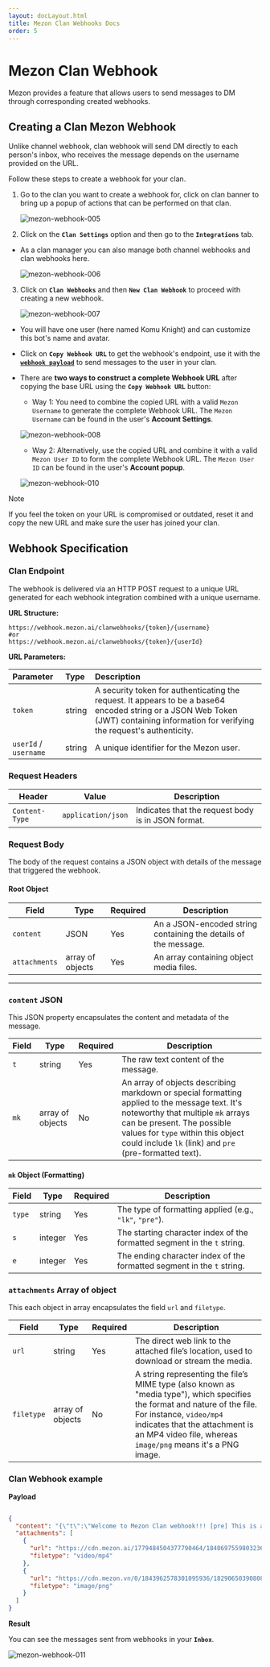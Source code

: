```yaml
---
layout: docLayout.html
title: Mezon Clan Webhooks Docs
order: 5
---
```


# Mezon Clan Webhook

Mezon provides a feature that allows users to send messages to DM through corresponding created webhooks.

## Creating a Clan Mezon Webhook

Unlike channel webhook, clan webhook will send DM directly to each person's inbox, who receives the message depends on the username provided on the URL.

Follow these steps to create a webhook for your clan.

1. Go to the clan you want to create a webhook for, click on clan banner to bring up a popup of actions that can be performed on that clan.

    ![mezon-webhook-005](https://mezon.ai/docs/images/mezon-webhook-005.png)

2. Click on the **`Clan Settings`** option and then go to the **`Integrations`** tab.

  - As a clan manager you can also manage both channel webhooks and clan webhooks here.

    ![mezon-webhook-006](https://mezon.ai/docs/images/mezon-webhook-006.png)

3. Click on **`Clan Webhooks`** and then **`New Clan Webhook`** to proceed with creating a new webhook.
    
    ![mezon-webhook-007](https://mezon.ai/docs/images/mezon-webhook-007.png)

  - You will have one user (here named Komu Knight) and can customize this bot's name and avatar.

  - Click on **`Copy Webhook URL`** to get the webhook's endpoint, use it with the **[`webhook payload`](#webhook-specification)** to send messages to the user in your clan.

  - There are **two ways to construct a complete Webhook URL** after copying the base URL using the **`Copy Webhook URL`** button:

    - Way 1: You need to combine the copied URL with a valid `Mezon Username` to generate the complete Webhook URL. The `Mezon Username` can be found in the user's **Account Settings**.

    ![mezon-webhook-008](https://mezon.ai/docs/images/mezon-webhook-008.png)

    - Way 2: Alternatively, use the copied URL and combine it with a valid `Mezon User ID` to form the complete Webhook URL. The `Mezon User ID` can be found in the user's **Account popup**.

    ![mezon-webhook-010](https://mezon.ai/docs/images/mezon-webhook-010.png)

  > [!NOTE]
  > If you feel the token on your URL is compromised or outdated, reset it and copy the new URL and make sure the user has joined your clan.
  
## Webhook Specification

### **Clan Endpoint**

The webhook is delivered via an HTTP POST request to a unique URL generated for each webhook integration combined with a unique username.

**URL Structure:**

```
https://webhook.mezon.ai/clanwebhooks/{token}/{username}
#or
https://webhook.mezon.ai/clanwebhooks/{token}/{userId}
```

**URL Parameters:**

| Parameter   | Type   | Description                                                                                                                                                                          |
| :---------- | :----- | :----------------------------------------------------------------------------------------------------------------------------------------------------------------------------------- |
| `token`     | string | A security token for authenticating the request. It appears to be a base64 encoded string or a JSON Web Token (JWT) containing information for verifying the request's authenticity. |
| `userId` / `username` | string | A unique identifier for the Mezon user.

### **Request Headers**

| Header         | Value              | Description                                        |
| -------------- | ------------------ | -------------------------------------------------- |
| `Content-Type` | `application/json` | Indicates that the request body is in JSON format. |

### **Request Body**

The body of the request contains a JSON object with details of the message that triggered the webhook.

#### **Root Object**

| Field        | Type   | Required | Description                                                      |
| ------------ | ------ | -------- | ---------------------------------------------------------------- |
| `content`    | JSON   | Yes      | An a JSON-encoded string containing the details of the message.                 |
| `attachments`| array of objects  | Yes      | An array containing object media files. |

-----

### **`content` JSON**

This JSON property encapsulates the content and metadata of the message.

| Field      | Type             | Required | Description                                                                                                                                                                                                                                                      |
| ---------- | ---------------- | -------- | ---------------------------------------------------------------------------------------------------------------------------------------------------------------------------------------------------------------------------------------------------------------- |
| `t`        | string           | Yes      | The raw text content of the message.                                                                                                                                                                                                                             |
| `mk`       | array of objects | No       | An array of objects describing markdown or special formatting applied to the message text. It's noteworthy that multiple `mk` arrays can be present. The possible values for `type` within this object could include `lk` (link) and `pre` (pre-formatted text). |


#### **`mk` Object (Formatting)**

| Field  | Type    | Required | Description                                                              |
| ------ | ------- | -------- | ------------------------------------------------------------------------ |
| `type` | string  | Yes      | The type of formatting applied (e.g., `"lk"`, `"pre"`).                  |
| `s`    | integer | Yes      | The starting character index of the formatted segment in the `t` string. |
| `e`    | integer | Yes      | The ending character index of the formatted segment in the `t` string.   |

### **`attachments` Array of object**

This each object in array encapsulates the field `url` and `filetype`.

| Field      | Type             | Required | Description                                                                                                                                                                                                                                                      |
| ---------- | ---------------- | -------- | ---------------------------------------------------------------------------------------------------------------------------------------------------------------------------------------------------------------------------------------------------------------- |
| `url`        | string           | Yes      | The direct web link to the attached file’s location, used to download or stream the media.                                                                                                                                                                                                                             |
| `filetype`       | array of objects | No       | A string representing the file’s MIME type (also known as "media type"), which specifies the format and nature of the file. For instance, `video/mp4` indicates that the attachment is an MP4 video file, whereas `image/png` means it's a PNG image. |

### **Clan Webhook example**

**Payload**

```json

{
  "content": "{\"t\":\"Welcome to Mezon Clan webhook!!! [pre] This is a block message. [lk] https://mezon.ai\",\"mk\":[{\"type\":\"pre\",\"s\":33,\"e\":64},{\"type\":\"lk\",\"s\":68,\"e\":85}]}",
  "attachments": [
    {
      "url": "https://cdn.mezon.ai/1779484504377790464/1840697559803236352/1783755414765047800/1754039772297_AQNxb7DO9AIpGkHCL9mrc6XpDdGDpwnJSHBENFRYhQN3qJL9UesDSzD7FXzDgRDC_MZ5o7shIamPxKQ36CleVkSD.mp4",
      "filetype": "video/mp4"
    },
    {
      "url": "https://cdn.mezon.vn/0/1843962578301095936/1829065039080853500/95_0thumbnail_dog1.jpg",
      "filetype": "image/png"
    }
  ]
}

```

**Result**

You can see the messages sent from webhooks in your **`Inbox`**.

![mezon-webhook-011](https://mezon.ai/docs/images/mezon-webhook-011.png)

